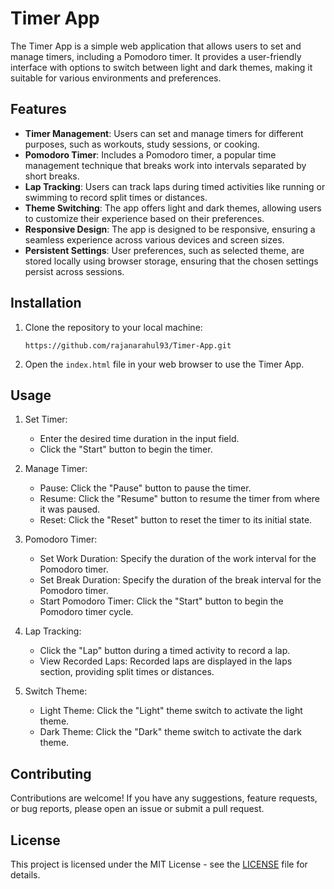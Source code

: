 # Timer App

The Timer App is a simple web application that allows users to set and manage timers, including a Pomodoro timer. It provides a user-friendly interface with options to switch between light and dark themes, making it suitable for various environments and preferences.

## Features

- **Timer Management**: Users can set and manage timers for different purposes, such as workouts, study sessions, or cooking.
- **Pomodoro Timer**: Includes a Pomodoro timer, a popular time management technique that breaks work into intervals separated by short breaks.
- **Lap Tracking**: Users can track laps during timed activities like running or swimming to record split times or distances.
- **Theme Switching**: The app offers light and dark themes, allowing users to customize their experience based on their preferences.
- **Responsive Design**: The app is designed to be responsive, ensuring a seamless experience across various devices and screen sizes.
- **Persistent Settings**: User preferences, such as selected theme, are stored locally using browser storage, ensuring that the chosen settings persist across sessions.

## Installation

1. Clone the repository to your local machine:

    ```
    https://github.com/rajanarahul93/Timer-App.git
    ```

2. Open the `index.html` file in your web browser to use the Timer App.

## Usage

1. Set Timer:
   - Enter the desired time duration in the input field.
   - Click the "Start" button to begin the timer.

2. Manage Timer:
   - Pause: Click the "Pause" button to pause the timer.
   - Resume: Click the "Resume" button to resume the timer from where it was paused.
   - Reset: Click the "Reset" button to reset the timer to its initial state.

3. Pomodoro Timer:
   - Set Work Duration: Specify the duration of the work interval for the Pomodoro timer.
   - Set Break Duration: Specify the duration of the break interval for the Pomodoro timer.
   - Start Pomodoro Timer: Click the "Start" button to begin the Pomodoro timer cycle.

4. Lap Tracking:
   - Click the "Lap" button during a timed activity to record a lap.
   - View Recorded Laps: Recorded laps are displayed in the laps section, providing split times or distances.

5. Switch Theme:
   - Light Theme: Click the "Light" theme switch to activate the light theme.
   - Dark Theme: Click the "Dark" theme switch to activate the dark theme.

## Contributing

Contributions are welcome! If you have any suggestions, feature requests, or bug reports, please open an issue or submit a pull request.

## License

This project is licensed under the MIT License - see the [LICENSE](LICENSE) file for details.
